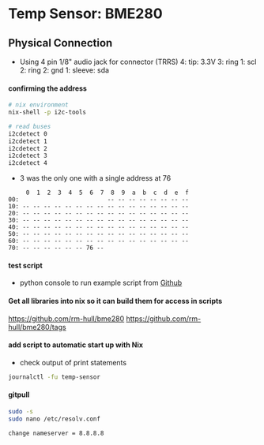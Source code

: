 # Temp Sensor: BME280

## Physical Connection
- Using 4 pin 1/8" audio jack for connector (TRRS)
4: tip: 3.3V
3: ring 1: scl
2: ring 2: gnd
1: sleeve: sda



#### confirming the address  
```zsh
# nix environment 
nix-shell -p i2c-tools

# read buses
i2cdetect 0
i2cdetect 1
i2cdetect 2
i2cdetect 3
i2cdetect 4
```
- 3 was the only one with a single address at 76
~~~
     0  1  2  3  4  5  6  7  8  9  a  b  c  d  e  f
00:                         -- -- -- -- -- -- -- -- 
10: -- -- -- -- -- -- -- -- -- -- -- -- -- -- -- -- 
20: -- -- -- -- -- -- -- -- -- -- -- -- -- -- -- -- 
30: -- -- -- -- -- -- -- -- -- -- -- -- -- -- -- -- 
40: -- -- -- -- -- -- -- -- -- -- -- -- -- -- -- -- 
50: -- -- -- -- -- -- -- -- -- -- -- -- -- -- -- -- 
60: -- -- -- -- -- -- -- -- -- -- -- -- -- -- -- -- 
70: -- -- -- -- -- -- 76 --    
~~~






#### test script
- python console to run example script from [Github](https://projects.raspberrypi.org/en/projects/build-your-own-weather-station/2)



#### Get all libraries into nix so it can build them for access in scripts
https://github.com/rm-hull/bme280
https://github.com/rm-hull/bme280/tags


#### add script to automatic start up with Nix

- check output of print statements
```zsh
journalctl -fu temp-sensor
```


#### gitpull 
```zsh
sudo -s
sudo nano /etc/resolv.conf
```
~~~
change nameserver = 8.8.8.8
~~~


